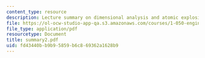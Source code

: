 ```yaml
---
content_type: resource
description: Lecture summary on dimensional analysis and atomic explosions.
file: https://ol-ocw-studio-app-qa.s3.amazonaws.com/courses/1-050-engineering-mechanics-i-fall-2007/fd43440bb9b95859b6c869362a1628b9_summary2.pdf
file_type: application/pdf
resourcetype: Document
title: summary2.pdf
uid: fd43440b-b9b9-5859-b6c8-69362a1628b9
---
```

